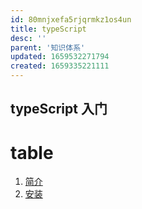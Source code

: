 ```yaml
---
id: 80mnjxefa5rjqrmkz1os4un
title: typeScript
desc: ''
parent: '知识体系'
updated: 1659532271794
created: 1659335221111
---
```

## typeScript 入门

# table
1. [简介](知识体系.typeScript.简介.md)
2. [安装](知识体系.typeScript.安装.md)